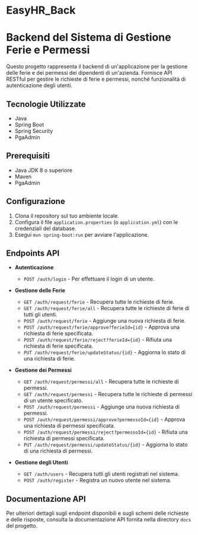 # EasyHR_Back

# Backend del Sistema di Gestione Ferie e Permessi

Questo progetto rappresenta il backend di un'applicazione per la gestione delle ferie e dei permessi dei dipendenti di un'azienda. Fornisce API RESTful per gestire le richieste di ferie e permessi, nonché funzionalità di autenticazione degli utenti.

## Tecnologie Utilizzate
- Java
- Spring Boot
- Spring Security
- PgaAdmin

## Prerequisiti
- Java JDK 8 o superiore
- Maven
- PgaAdmin

## Configurazione
1. Clona il repository sul tuo ambiente locale.
2. Configura il file `application.properties` (o `application.yml`) con le credenziali del database.
3. Esegui `mvn spring-boot:run` per avviare l'applicazione.

## Endpoints API

- **Autenticazione**
    - `POST /auth/login` - Per effettuare il login di un utente.

- **Gestione delle Ferie**
    - `GET /auth/request/ferie` - Recupera tutte le richieste di ferie.
    - `GET /auth/request/ferie/all` - Recupera tutte le richieste di ferie di tutti gli utenti.
    - `POST /auth/request/ferie` - Aggiunge una nuova richiesta di ferie.
    - `POST /auth/request/ferie/approve?ferieId={id}` - Approva una richiesta di ferie specificata.
    - `POST /auth/request/ferie/reject?ferieId={id}` - Rifiuta una richiesta di ferie specificata.
    - `PUT /auth/request/ferie/updateStatus/{id}` - Aggiorna lo stato di una richiesta di ferie.

- **Gestione dei Permessi**
    - `GET /auth/request/permessi/all` - Recupera tutte le richieste di permessi.
    - `GET /auth/request/permessi` - Recupera tutte le richieste di permessi di un utente specificato.
    - `POST /auth/request/permessi` - Aggiunge una nuova richiesta di permessi.
    - `POST /auth/request/permessi/approve?permessoId={id}` - Approva una richiesta di permessi specificata.
    - `POST /auth/request/permessi/reject?permessoId={id}` - Rifiuta una richiesta di permessi specificata.
    - `PUT /auth/request/permessi/updateStatus/{id}` - Aggiorna lo stato di una richiesta di permessi.

- **Gestione degli Utenti**
    - `GET /auth/users` - Recupera tutti gli utenti registrati nel sistema.
    - `POST /auth/register` - Registra un nuovo utente nel sistema.

## Documentazione API
Per ulteriori dettagli sugli endpoint disponibili e sugli schemi delle richieste e delle risposte, consulta la documentazione API fornita nella directory `docs` del progetto.
